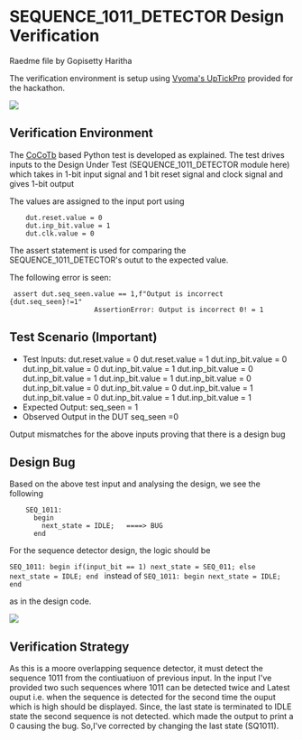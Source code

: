 # SEQUENCE_1011_DETECTOR Design Verification

Raedme file by Gopisetty Haritha

The verification environment is setup using [Vyoma's UpTickPro](https://vyomasystems.com) provided for the hackathon.


![](https://user-images.githubusercontent.com/83575446/182147208-76e39ec1-2209-46fe-8e5e-25dd21eb01b8.png)

## Verification Environment

The [CoCoTb](https://www.cocotb.org/) based Python test is developed as explained. The test drives inputs to the Design Under Test (SEQUENCE_1011_DETECTOR module here) which takes in 1-bit input signal and 1 bit reset signal and clock signal and gives 1-bit output

The values are assigned to the input port using 
```
    dut.reset.value = 0
    dut.inp_bit.value = 1
    dut.clk.value = 0
```

The assert statement is used for comparing the SEQUENCE_1011_DETECTOR's outut to the expected value.

The following error is seen:
```
 assert dut.seq_seen.value == 1,f"Output is incorrect {dut.seq_seen}!=1"
                     AssertionError: Output is incorrect 0! = 1
```

## Test Scenario **(Important)**
- Test Inputs: 
    dut.reset.value = 0
    dut.reset.value = 1
    dut.inp_bit.value = 0
    dut.inp_bit.value = 0
    dut.inp_bit.value = 1
    dut.inp_bit.value = 0
    dut.inp_bit.value = 1
    dut.inp_bit.value = 1
    dut.inp_bit.value = 0
    dut.inp_bit.value = 0
    dut.inp_bit.value = 0
    dut.inp_bit.value = 1
    dut.inp_bit.value = 0
    dut.inp_bit.value = 1
    dut.inp_bit.value = 1
- Expected Output: seq_seen = 1
- Observed Output in the DUT seq_seen =0

Output mismatches for the above inputs proving that there is a design bug

## Design Bug
Based on the above test input and analysing the design, we see the following

```
    SEQ_1011:
      begin
        next_state = IDLE;   ====> BUG   
      end            
```
For the sequence detector design, the logic should be

`` SEQ_1011:
      begin
        if(input_bit == 1)
          next_state = SEQ_011;
        else
          next_state = IDLE;
      end  `` 
      instead of 
`` SEQ_1011:
      begin
        next_state = IDLE;   
      end     ``
      
  as in the design code.


![](https://user-images.githubusercontent.com/83575446/182147375-1ddea87c-aa70-4dfa-b1cf-ee334fbd0174.png)


## Verification Strategy

As this is a moore overlapping sequence detector, it must detect the sequence 1011 from the contiuatiuon of previous input. In the input I've provided two such sequences where 1011 can be detected twice and Latest ouput i.e. when the sequence is detected for the second time the ouput which is high should be displayed. Since, the last state is terminated to IDLE state the second sequence is not detected. which made the output to print a 0 causing the bug. So,I've corrected by changing the last state (SQ1011).
